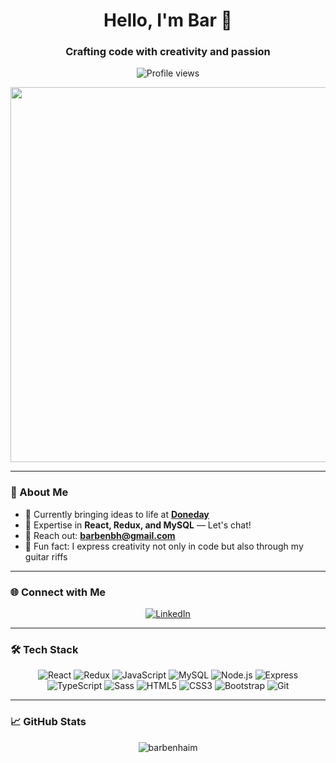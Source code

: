 <h1 align="center">Hello, I'm Bar 👋</h1>
<h3 align="center">Crafting code with creativity and passion</h3>

<p align="center">
  <img src="https://komarev.com/ghpvc/?username=barbenhaim&label=👁️%20Profile%20Views&color=ff1493&style=for-the-badge" alt="Profile views" />
</p>


<div align="center">
  <img src="https://user-images.githubusercontent.com/233324/120282718-c807fd80-c2c7-11eb-976f-bbecb8a8c4d9.gif" width="600"/>
</div>

---

### 🚀 About Me

- 🔭 Currently bringing ideas to life at [**Doneday**](https://doneday.onrender.com/)
- 💬 Expertise in **React, Redux, and MySQL** — Let's chat!
- 📧 Reach out: **[barbenbh@gmail.com](mailto:barbenbh@gmail.com)**
- 🎸 Fun fact: I express creativity not only in code but also through my guitar riffs

---

### 🌐 Connect with Me
<p align="center">
  <a href="https://www.linkedin.com/in/bar-ben-haim/" target="_blank"><img src="https://img.shields.io/badge/LinkedIn-0A66C2?style=for-the-badge&logo=linkedin&logoColor=white" alt="LinkedIn"></a>
</p>

---

### 🛠️ Tech Stack
<div align="center">
  <img src="https://img.shields.io/badge/React-61DAFB?style=for-the-badge&logo=react&logoColor=black" alt="React"/>
  <img src="https://img.shields.io/badge/Redux-764ABC?style=for-the-badge&logo=redux&logoColor=white" alt="Redux"/>
  <img src="https://img.shields.io/badge/JavaScript-F7DF1E?style=for-the-badge&logo=javascript&logoColor=black" alt="JavaScript"/>
  <img src="https://img.shields.io/badge/MySQL-4479A1?style=for-the-badge&logo=mysql&logoColor=white" alt="MySQL"/>
  <img src="https://img.shields.io/badge/Node.js-339933?style=for-the-badge&logo=node-dot-js&logoColor=white" alt="Node.js"/>
  <img src="https://img.shields.io/badge/Express-000000?style=for-the-badge&logo=express&logoColor=white" alt="Express"/>
  <img src="https://img.shields.io/badge/TypeScript-3178C6?style=for-the-badge&logo=typescript&logoColor=white" alt="TypeScript"/>
  <img src="https://img.shields.io/badge/Sass-CC6699?style=for-the-badge&logo=sass&logoColor=white" alt="Sass"/>
  <img src="https://img.shields.io/badge/HTML5-E34F26?style=for-the-badge&logo=html5&logoColor=white" alt="HTML5"/>
  <img src="https://img.shields.io/badge/CSS3-1572B6?style=for-the-badge&logo=css3&logoColor=white" alt="CSS3"/>
  <img src="https://img.shields.io/badge/Bootstrap-563D7C?style=for-the-badge&logo=bootstrap&logoColor=white" alt="Bootstrap"/>
  <img src="https://img.shields.io/badge/Git-F05032?style=for-the-badge&logo=git&logoColor=white" alt="Git"/>
</div>

---

### 📈 GitHub Stats
<p align="center">
  <img align="center" src="https://github-readme-stats.vercel.app/api?username=barbenhaim&show_icons=true&theme=radical" alt="barbenhaim" />
</p>
